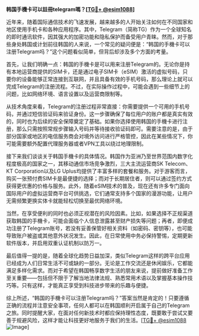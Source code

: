 **韩国手機卡可以註冊telegram嗎？[[TG💪+ @esim1088](https://t.me/s/esim1088)]**

近年来，随着国际通信技术的飞速发展，越来越多的人开始关注如何在不同国家和地区使用手机卡和各种应用程序。其中，Telegram（简称TG）作为一个全球知名的即时通讯软件，因其强大的加密功能和隐私保护而备受用户青睐。然而，对于那些身处韩国或计划前往韩国的人来说，一个常见的疑问便是：“韩国的手機卡可以注册Telegram吗？”这个问题看似简单，但背后却涉及多个方面的考量。

首先，让我们明确一点：韩国的手機卡是可以用来注册Telegram的。无论你是持有本地运营商提供的SIM卡，还是通过电子SIM卡（eSIM）激活的虚拟号码，只要你的设备能够正常连接到互联网，并且具备有效的手机号码，那么理论上就可以完成Telegram的注册流程。不过，在实际操作过程中，可能会遇到一些细节上的问题，比如网络环境、语言设置以及运营商限制等。

从技术角度来看，Telegram的注册过程非常直接：你需要提供一个可用的手机号码，并通过短信验证码来验证身份。这一步骤确保了每位用户的账户都是真实有效的，同时也为后续的安全保障奠定了基础。如果你选择使用韩国的手機卡进行注册，那么只需按照常规步骤输入号码并等待接收验证码即可。需要注意的是，由于部分国家或地区的电信服务商会对境外访问进行严格管控，因此在某些情况下，你可能需要额外配置代理服务器或者VPN工具以绕过地理限制。

接下来我们谈谈关于韩国手機卡的具体情况。韩国作为亚洲乃至世界范围内数字化程度极高的国家之一，其移动通信市场竞争激烈，三大主流运营商SK Telecom、KT Corporation以及LG Uplus均提供了丰富多样的套餐和服务。对于游客而言，购买一张预付费SIM卡是最便捷的选择；而对于长期居住者，则可以通过签约方式获得更优惠的价格与服务。此外，随着eSIM技术的普及，现在还有许多专门面向国际用户的虚拟运营商平台可供挑选，它们通常支持多个国家的漫游功能，让用户无需频繁更换实体卡就能轻松切换至最优网络环境。

当然，在享受便利的同时也必须正视潜在的风险因素。比如，如果选择不正规渠道获取韩国的手機卡，可能会面临个人信息泄露甚至财产损失等问题；再者，即便成功注册了Telegram账号，若没有妥善保管好相关资料（如密码、密钥等），也可能导致账户被盗或其他意外状况发生。因此，在日常使用中务必保持警惕，定期更新软件版本，并启用双重认证机制以防万一。

最后值得一提的是，随着全球化趋势日益加深，类似Telegram这样的跨平台应用已经成为人们日常生活不可或缺的一部分。无论是工作交流还是休闲娱乐，它都能满足多样化需求。而对于希望在韩国畅享数字生活的朋友来说，提前做好准备工作至关重要——包括但不限于了解当地法律法规、熟悉常用术语以及掌握基本操作技巧等。只有这样，才能真正享受到科技进步带来的乐趣与便捷。

综上所述，“韩国的手機卡可以注册Telegram吗？”答案当然是肯定的！只要遵循正确的流程并注意安全事项，任何人都可以在韩国顺利开启属于自己的Telegram之旅。同时提醒大家，在面对任何新技术时都应保持理性态度，既要敢于尝试又要善于规避风险，这样才能让科技更好地服务于我们的生活。[[TG💪+ @esim1088](https://t.me/s/esim1088) ![Image](https://i.postimg.cc/4NQfJmqS/Snipaste-2025-05-13-00-14-12.png)]
